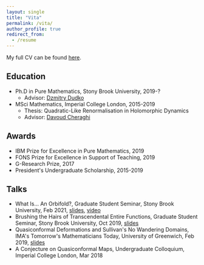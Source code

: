 ```yaml
---
layout: single
title: "Vita"
permalink: /vita/
author_profile: true
redirect_from:
  - /resume
---
```


My full CV can be found [here](/files/wrl-cv.pdf).

## Education
* Ph.D in Pure Mathematics, Stony Brook University, 2019-?
  * Advisor: [Dzmitry Dudko](http://www.math.stonybrook.edu/~ddudko/)
* MSci Mathematics, Imperial College London, 2015-2019
  * Thesis: Quadratic-Like Renormalisation in Holomorphic Dynamics
  * Advisor: [Davoud Cheraghi](https://www.ma.imperial.ac.uk/~dcheragh/)

## Awards
  * IBM Prize for Excellence in Pure Mathematics, 2019
  * FONS Prize for Excellence in Support of Teaching, 2019
  * G-Research Prize, 2017
  * President's Undergraduate Scholarship, 2015-2019

## Talks
  * What Is... An Orbifold?, Graduate Student Seminar, Stony Brook University, Feb 2021, [slides](/files/orbifolds-talk.pdf), [video](https://youtu.be/AuHZgJ_k9os)
  * Brushing the Hairs of Transcendental Entire Functions, Graduate Student Seminar, Stony Brook University, Oct 2019, [slides](/files/brushing-the-hairs-talk.pdf)
  * Quasiconformal Deformations and Sullivan's No Wandering Domains, IMA's Tomorrow's Mathematicians Today, University of Greenwich, Feb 2019, [slides](/files/qc-deformations-talk.pdf)
  * A Conjecture on Quasiconformal Maps, Undergraduate Colloquium, Imperial College London, Mar 2018
